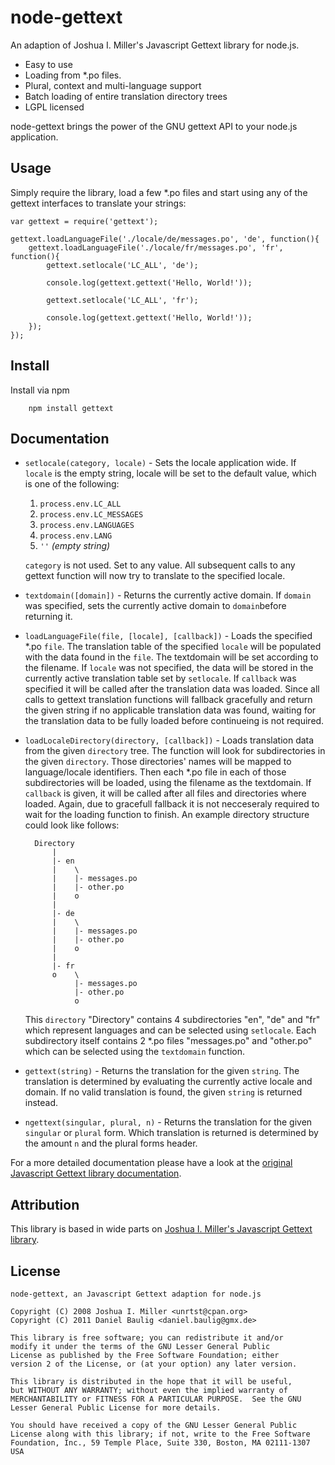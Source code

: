node-gettext
============

An adaption of Joshua I. Miller's Javascript Gettext library for node.js.

* Easy to use
* Loading from \*.po files.
* Plural, context and multi-language support
* Batch loading of entire translation directory trees
* LGPL licensed

node-gettext brings the power of the GNU gettext API to your node.js application.

Usage
-----

Simply require the library, load a few \*.po files and start using any of the gettext interfaces to translate your strings:

    var gettext = require('gettext');

    gettext.loadLanguageFile('./locale/de/messages.po', 'de', function(){
        gettext.loadLanguageFile('./locale/fr/messages.po', 'fr', function(){
            gettext.setlocale('LC_ALL', 'de');

            console.log(gettext.gettext('Hello, World!'));

            gettext.setlocale('LC_ALL', 'fr');

            console.log(gettext.gettext('Hello, World!'));
        });
    });



Install
-------

Install via npm

        npm install gettext

Documentation
-------------

* `setlocale(category, locale)` - Sets the locale application wide. If `locale` is the empty string, locale will be set to the default value, which is one of the following:

    1. `process.env.LC_ALL`
    2. `process.env.LC_MESSAGES`
    3. `process.env.LANGUAGES`
    4. `process.env.LANG`
    5. `''` *(empty string)*

    `category` is not used. Set to any value. All subsequent calls to any gettext function will now try to translate to the specified locale.

* `textdomain([domain])` - Returns the currently active domain. If `domain` was specified, sets the currently active domain to `domain`before returning it. 

* `loadLanguageFile(file, [locale], [callback])` - Loads the specified \*.po `file`. The translation table of the specified `locale` will be populated with the data found in the `file`. The textdomain will be set according to the filename. If `locale` was not specified, the data will be stored in the currently active translation table set by `setlocale`. If `callback` was specified it will be called after the translation data was loaded. Since all calls to gettext translation functions will fallback gracefully and return the given string if no applicable translation data was found, waiting for the translation data to be fully loaded before continueing is not required.

* `loadLocaleDirectory(directory, [callback])` - Loads translation data from the given `directory` tree. The function will look for subdirectories in the given `directory`. Those directories' names will be mapped to language/locale identifiers. Then each \*.po file in each of those subdirectories will be loaded, using the filename as the textdomain. If `callback` is given, it will be called after all files and directories where loaded. Again, due to gracefull fallback it is not necceseraly required to wait for the loading function to finish. An example directory structure could look like follows:

        Directory
            |
            |- en
            |    \
            |    |- messages.po
            |    |- other.po
            |    o
            |
            |- de
            |    \
            |    |- messages.po
            |    |- other.po
            |    o
            |
            |- fr
            o    \
                 |- messages.po
                 |- other.po
                 o

    This `directory` "Directory" contains 4 subdirectories "en", "de" and "fr" which represent languages and can be selected using `setlocale`. Each subdirectory itself contains 2 \*.po files "messages.po" and "other.po" which can be selected using the `textdomain` function.

* `gettext(string)` - Returns the translation for the given `string`. The translation is determined by evaluating the currently active locale and domain. If no valid translation is found, the given `string` is returned instead.

* `ngettext(singular, plural, n)` - Returns the translation for the given `singular` or `plural` form. Which translation is returned is determined by the amount `n` and the plural forms header. 

For a more detailed documentation please have a look at the [original Javascript Gettext library documentation](http://jsgettext.berlios.de/doc/html/Gettext.html).

Attribution
-----------

This library is based in wide parts on [Joshua I. Miller's Javascript Gettext library](http://jsgettext.berlios.de/).

License
-------

    node-gettext, an Javascript Gettext adaption for node.js

    Copyright (C) 2008 Joshua I. Miller <unrtst@cpan.org>
    Copyright (C) 2011 Daniel Baulig <daniel.baulig@gmx.de>

    This library is free software; you can redistribute it and/or
    modify it under the terms of the GNU Lesser General Public
    License as published by the Free Software Foundation; either
    version 2 of the License, or (at your option) any later version.

    This library is distributed in the hope that it will be useful,
    but WITHOUT ANY WARRANTY; without even the implied warranty of
    MERCHANTABILITY or FITNESS FOR A PARTICULAR PURPOSE.  See the GNU
    Lesser General Public License for more details.

    You should have received a copy of the GNU Lesser General Public
    License along with this library; if not, write to the Free Software
    Foundation, Inc., 59 Temple Place, Suite 330, Boston, MA 02111-1307  USA
